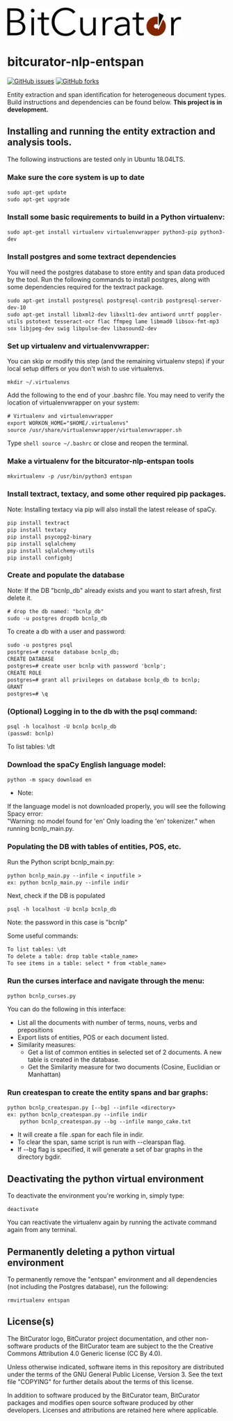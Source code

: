 ![Logo](https://github.com/BitCurator/bitcurator.github.io/blob/master/logos/BitCurator-Basic-400px.png)

# bitcurator-nlp-entspan

[![GitHub issues](https://img.shields.io/github/issues/bitcurator/bitcurator-nlp.svg)](https://github.com/bitcurator/bitcurator-nlp/issues)
[![GitHub forks](https://img.shields.io/github/forks/bitcurator/bitcurator-nlp.svg)](https://github.com/bitcurator/bitcurator-nlp/network)

Entity extraction and span identification for heterogeneous document types. Build instructions and dependencies can be found below. **This project is in development.**

## Installing and running the entity extraction and analysis tools.

The following instructions are tested only in Ubuntu 18.04LTS.

### Make sure the core system is up to date

```shell
sudo apt-get update
sudo apt-get upgrade
```

### Install some basic requirements to build in a Python virtualenv:

```shell
sudo apt-get install virtualenv virtualenvwrapper python3-pip python3-dev
```

### Install postgres and some textract dependencies

You will need the postgres database to store entity and span data produced by the tool. Run the following commands to install postgres, along with some dependencies required for the textract package.

```shell
sudo apt-get install postgresql postgresql-contrib postgresql-server-dev-10
sudo apt-get install libxml2-dev libxslt1-dev antiword unrtf poppler-utils pstotext tesseract-ocr flac ffmpeg lame libmad0 libsox-fmt-mp3 sox libjpeg-dev swig libpulse-dev libasound2-dev
```

### Set up virtualenv and virtualenvwrapper:

You can skip or modify this step (and the remaining virtualenv steps) if your local setup differs or you don't wish to use virtualenvs.

```shell
mkdir ~/.virtualenvs
```

Add the following to the end of your .bashrc file. You may need to verify the location of virtualenvwrapper on your system:

```shell
# Virtualenv and virtualenvwrapper
export WORKON_HOME="$HOME/.virtualenvs"
source /usr/share/virtualenvwrapper/virtualenvwrapper.sh
```

Type ```shell source ~/.bashrc``` or close and reopen the terminal.

### Make a virtualenv for the bitcurator-nlp-entspan tools

```shell
mkvirtualenv -p /usr/bin/python3 entspan
```

### Install textract, textacy, and some other required pip packages.

Note: Installing textacy via pip will also install the latest release of spaCy.

```shell
pip install textract
pip install textacy
pip install psycopg2-binary
pip install sqlalchemy
pip install sqlalchemy-utils
pip install configobj
```

### Create and populate the database  

Note: If the DB "bcnlp_db" already exists and you want to start afresh,
first delete it.

```shell
# drop the db named: "bcnlp_db"  
sudo -u postgres dropdb bcnlp_db
```

To create a db with a user and password:

```shell
sudo -u postgres psql  
postgres=# create database bcnlp_db;  
CREATE DATABASE  
postgres=# create user bcnlp with password 'bcnlp';  
CREATE ROLE   
postgres=# grant all privileges on database bcnlp_db to bcnlp;  
GRANT  
postgres=# \q  
```

### (Optional) Logging in to the db with the psql command:   
```shell
psql -h localhost -U bcnlp bcnlp_db  
(passwd: bcnlp)
```
To list tables: \dt

### Download the spaCy English language model:

```shell
python -m spacy download en
```
- Note:  

If the language model is not downloaded properly, you will see the following Spacy error:  
"Warning: no model found for 'en' Only loading the 'en' tokenizer."
when running bcnlp_main.py.

### Populating the DB with tables of entities, POS, etc.  

Run the Python script bcnlp_main.py:  

```shell
python bcnlp_main.py --infile < inputfile >   
ex: python bcnlp_main.py --infile indir   
```    

Next, check if the DB is populated  

```shell
psql -h localhost -U bcnlp bcnlp_db  
```
Note: the password in this case is "bcnlp"

Some useful commands:  
```shell
To list tables: \dt  
To delete a table: drop table <table_name>  
To see items in a table: select * from <table_name>  
```    

### Run the curses interface and navigate through the menu:  

```shell
python bcnlp_curses.py  
```

You can do the following in this interface:
- List all the documents with number of terms, nouns, verbs and prepositions
- Export lists of entities, POS or each document listed.
- Similarity measures:
    - Get a list of common entities in selected set of 2 documents. A new
      table is created in the database.
    - Get the Similarity measure for two documents (Cosine, Euclidian or Manhattan)

### Run createspan to create the entity spans and bar graphs:

```shell
python bcnlp_createspan.py [--bg] --infile <directory>   
ex: python bcnlp_createspan.py --infile indir  
    python bcnlp_createspan.py --bg --infile mango_cake.txt   
 ```

- It will create a file <file>.span for each file in indir.  
- To clear the span, same script is run with --clearspan flag.
- If --bg flag is specified, it will generate a set of bar graphs in the directory
bgdir.  

## Deactivating the python virtual environment

To deactivate the environment you're working in, simply type:

```shell
deactivate
```

You can reactivate the virtualenv again by running the activate command again from any terminal.

## Permanently deleting a python virtual environment

To permanently remove the "entspan" environment and all dependencies (not including the Postgres database), run the following:

```shell
rmvirtualenv entspan
```

## License(s)

The BitCurator logo, BitCurator project documentation, and other non-software products of the BitCurator team are subject to the the Creative Commons Attribution 4.0 Generic license (CC By 4.0).

Unless otherwise indicated, software items in this repository are distributed under the terms of the GNU General Public License, Version 3. See the text file "COPYING" for further details about the terms of this license.

In addition to software produced by the BitCurator team, BitCurator packages and modifies open source software produced by other developers. Licenses and attributions are retained here where applicable.
